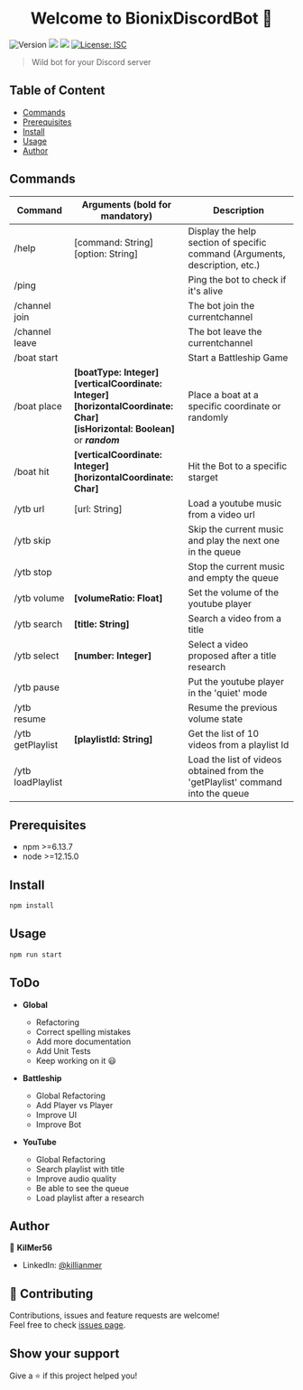 <h1 align="center">Welcome to BionixDiscordBot 👋</h1>
<p>
  <img alt="Version" src="https://img.shields.io/badge/version-1.0.0-blue.svg?cacheSeconds=2592000" />
  <img src="https://img.shields.io/badge/npm-%3E%3D6.13.7-blue.svg" />
  <img src="https://img.shields.io/badge/node-%3E%3D12.15.0-blue.svg" />
  <a href="#" target="_blank">
    <img alt="License: ISC" src="https://img.shields.io/badge/License-ISC-yellow.svg" />
  </a>
</p>

> Wild bot for your Discord server

## Table of Content

-   [Commands](#commands)
-   [Prerequisites](#prerequisites)
-   [Install](#install)
-   [Usage](#usage)
-   [Author](#author)

## Commands

| Command           | Arguments (bold for mandatory)                                                                                                             | Description                                                                    |
| ----------------- | ------------------------------------------------------------------------------------------------------------------------------------------ | ------------------------------------------------------------------------------ |
| /help             | [command: String]<br/>[option: String]                                                                                                     | Display the help section of specific command (Arguments, description, etc.)    |
| /ping             |                                                                                                                                            | Ping the bot to check if it's alive                                            |
| /channel join     |                                                                                                                                            | The bot join the currentchannel                                                |
| /channel leave    |                                                                                                                                            | The bot leave the currentchannel                                               |
| /boat start       |                                                                                                                                            | Start a Battleship Game                                                        |
| /boat place       | **[boatType: Integer]<br/>[verticalCoordinate: Integer]<br/>[horizontalCoordinate: Char]<br/>[isHorizontal: Boolean]**<br/>or **_random_** | Place a boat at a specific coordinate or randomly                              |
| /boat hit         | **[verticalCoordinate: Integer]<br/>[horizontalCoordinate: Char]**                                                                         | Hit the Bot to a specific starget                                              |
| /ytb url          | [url: String]                                                                                                                              | Load a youtube music from a video url                                          |
| /ytb skip         |                                                                                                                                            | Skip the current music and play the next one in the queue                      |
| /ytb stop         |                                                                                                                                            | Stop the current music and empty the queue                                     |
| /ytb volume       | **[volumeRatio: Float]**                                                                                                                   | Set the volume of the youtube player                                           |
| /ytb search       | **[title: String]**                                                                                                                        | Search a video from a title                                                    |
| /ytb select       | **[number: Integer]**                                                                                                                      | Select a video proposed after a title research                                 |
| /ytb pause        |                                                                                                                                            | Put the youtube player in the 'quiet' mode                                     |
| /ytb resume       |                                                                                                                                            | Resume the previous volume state                                               |
| /ytb getPlaylist  | **[playlistId: String]**                                                                                                                   | Get the list of 10 videos from a playlist Id                                   |
| /ytb loadPlaylist |                                                                                                                                            | Load the list of videos obtained from the 'getPlaylist' command into the queue |

## Prerequisites

-   npm >=6.13.7
-   node >=12.15.0

## Install

```sh
npm install
```

## Usage

```sh
npm run start
```

## ToDo

-   **Global**

    -   Refactoring
    -   Correct spelling mistakes
    -   Add more documentation
    -   Add Unit Tests
    -   Keep working on it 😃

-   **Battleship**

    -   Global Refactoring
    -   Add Player vs Player
    -   Improve UI
    -   Improve Bot

-   **YouTube**
    -   Global Refactoring
    -   Search playlist with title
    -   Improve audio quality
    -   Be able to see the queue
    -   Load playlist after a research

## Author

👤 **KilMer56**

-   LinkedIn: [@killianmer](https://linkedin.com/in/killianmer)

## 🤝 Contributing

Contributions, issues and feature requests are welcome!<br />Feel free to check [issues page](https://github.com/KilMer56/bionix-discord-bot/issues).

## Show your support

Give a ⭐️ if this project helped you!
